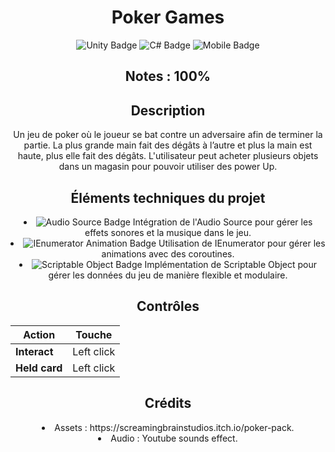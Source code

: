 <h1 align="center">Poker Games</h1>

<div align="center">
  <img src="https://img.shields.io/badge/Unity-gray?style=flat&logo=unity&logoColor=white" alt="Unity Badge"/>
  <img src="https://img.shields.io/badge/C%23-green?style=flat&logo=csharp&logoColor=white" alt="C# Badge"/>
  <img src="https://img.shields.io/badge/Mobile-red?style=flat&logo=android&logoColor=white" alt="Mobile Badge"/>
</div>

<h2 align="center">Notes : 100%</h2>

<h2 align="center">Description</h2>

<p align="center">
Un jeu de poker où le joueur se bat contre un adversaire afin de terminer la partie. La plus grande main fait des dégâts à l’autre et plus la main est haute, plus elle fait des dégâts. L'utilisateur peut acheter plusieurs objets dans un magasin pour pouvoir utiliser des power Up.
</p>

<h2 align="center">Éléments techniques du projet</h2>

<div align="center">
<li><img src="https://img.shields.io/badge/Audio_Source-lightblue?style=flat&labelColor=lightblue&color=lightblue" alt="Audio Source Badge"/> Intégration de l'Audio Source pour gérer les effets sonores et la musique dans le jeu.</li>
<li><img src="https://img.shields.io/badge/IEnumerator_Animation-orange?style=flat&labelColor=orange&color=orange" alt="IEnumerator Animation Badge"/> Utilisation de IEnumerator pour gérer les animations avec des coroutines.</li>
<li><img src="https://img.shields.io/badge/Scriptable_Object-purple?style=flat&labelColor=purple&color=purple" alt="Scriptable Object Badge"/> Implémentation de Scriptable Object pour gérer les données du jeu de manière flexible et modulaire.</li>
</div>

<h2 align="center">Contrôles</h2>

<div align="center">

| **Action**             | **Touche**           |
|------------------------|----------------------|
| **Interact**           | Left click           |
| **Held card**          | Left click           |

</div>

<h2 align="center">Crédits</h2>

<div align="center">
<li>Assets : https://screamingbrainstudios.itch.io/poker-pack.
<li>Audio : Youtube sounds effect.
</div>
